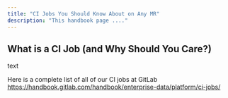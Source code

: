 ```yaml
---
title: "CI Jobs You Should Know About on Any MR"
description: "This handbook page ...."
---
```

## What is a CI Job (and Why Should You Care?)

text

Here is a complete list of all of our CI jobs at GitLab https://handbook.gitlab.com/handbook/enterprise-data/platform/ci-jobs/ 